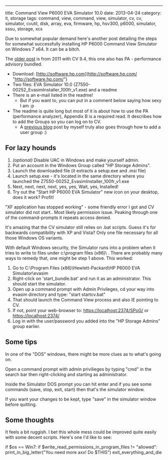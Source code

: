 ---
title: Command View P6000 EVA Simulator 10.0
date: 2013-04-24
category: it, storage
tags: command, view, command, view, simulator, cv, cv, simulator, cvutil, disk, array, eva, firmware, hp, hsv300, p6000, simulator, sssu, storage, xcs

Due to somewhat popular demand here's another post detailing the steps for somewhat successfully installing HP P6000 Command View Simulator on Windows 7 x64. It can be a bitch.

The [older post](https://www.guldmyr.com/p6000-eva-command-view-simulator/) is from 2011 with CV 9.4, this one also has PA - performance advisory bundled.

- Download: [http://software.hp.com](http://software.hp.com/ "http://software.hp.com/")
- Two files: EVA Simulator 10.0 (Z7550-00252\_EvasimInstaller\_100fr\_v1.exe) and a readme
- There is an e-mail listed in the readme!
  - But if you want to, you can put in a comment below saying how sexy I am :p
- The readme is quite long but most of it is about how to use the PA (performance analyzer), Appendix B is a required read. It describes how to add the Groups so you can log on to CV.
  - A [previous blog](https://www.guldmyr.com/to-create-a-new-user-group-in-windows-7/) post by myself truly also goes through how to add a user group :)

## For lazy hounds

1. _(optional)_ Disable UAC in Windows and make yourself admin.
2. Put an account in the Windows Group called "HP Storage Admins".
3. Launch the downloaded file (it extracts a setup.exe and .msi file)
4. Launch setup.exe - it's located in the same directory where you launched the Z7550-00252\_EvasimInstaller\_100fr\_v1.exe
5. Next, next, next, next, yes, yes, Wait, yes, Installed!
6. Try out the "Start HP P6000 EVA Simulator" new icon on your desktop, does it work? Profit!

"XF application has stopped working" - some friendly error I got and CV simulator did not start.. Most likely permission issue. Peaking through one of the command-prompts it repeats access denied.

It's amazing that the CV simulator still relies on .bat scripts. Guess it's for backwards compatibility with XP and Vista? Only one file necessary for all those Windows OS variants.

With default Windows security, the Simulator runs into a problem when it tries to write to files under c:\\program files (x86)\\ . There are probably many ways to remedy that, one might be step 1 above. This worked:

1. Go to C:\\Program Files (x86)\\Hewlett-Packard\\HP P6000 EVA Simulator\\evasim
2. Right-click on 'start\_bundle.bat' and run it as an administrator. This should start the simulator.
3. Open up a command prompt with Admin Privileges, cd your way into evasim directory and type: "start startcv.bat"
4. That should launch the Command View process and also IE pointing to CV.
5. If not, point your web-browser to: <https://localhost:2374/SPoG/> or <https://localhost:2374/>
6. Log in with the user/password you added into the "HP Storage Admins" group earlier.

## Some tips

In one of the "DOS" windows, there might be more clues as to what's going on.

Open a command prompt with admin privilieges by typing "cmd" in the search bar then right-clicking and starting as administrator.

Inside the Simulator DOS prompt you can hit enter and if you see some commands (save, stop, exit, start) then that's the simulator window.

If you want your changes to be kept, type "save" in the simulator window before quitting.

## Some thoughts

It feels a bit ruggish. I bet this whole mess could be improved quite easily with some decent scripts. Here's one I'd like to see:

if $os == Win7:
    if $write\_read\_permissions\_in\_program\_files != "allowed":
        print\_in\_big\_letter("You need more axx! Do $THIS")
        exit\_everything\_and\_die
